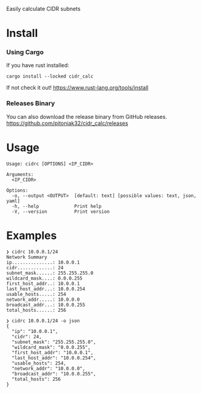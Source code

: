 Easily calculate CIDR subnets

# Install

### Using Cargo

If you have rust installed:
```
cargo install --locked cidr_calc
```

If not check it out!
https://www.rust-lang.org/tools/install

### Releases Binary

You can also download the release binary from GitHub releases.
https://github.com/pitoniak32/cidr_calc/releases

# Usage
```
Usage: cidrc [OPTIONS] <IP_CIDR>

Arguments:
  <IP_CIDR>

Options:
  -o, --output <OUTPUT>  [default: text] [possible values: text, json, yaml]
  -h, --help             Print help
  -V, --version          Print version
```

# Examples
```
❯ cidrc 10.0.0.1/24
Network Summary
ip...............: 10.0.0.1
cidr.............: 24
subnet_mask......: 255.255.255.0
wildcard_mask....: 0.0.0.255
first_host_addr..: 10.0.0.1
last_host_addr...: 10.0.0.254
usable_hosts.....: 254
network_addr.....: 10.0.0.0
broadcast_addr...: 10.0.0.255
total_hosts......: 256
```

```
❯ cidrc 10.0.0.1/24 -o json
{
  "ip": "10.0.0.1",
  "cidr": 24,
  "subnet_mask": "255.255.255.0",
  "wildcard_mask": "0.0.0.255",
  "first_host_addr": "10.0.0.1",
  "last_host_addr": "10.0.0.254",
  "usable_hosts": 254,
  "network_addr": "10.0.0.0",
  "broadcast_addr": "10.0.0.255",
  "total_hosts": 256
}
```
